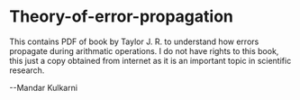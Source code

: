 # Theory-of-error-propagation
This contains PDF of book by Taylor J. R. to understand how errors propagate during arithmatic operations.
I do not have rights to this book, this just a copy obtained from internet as it is an important topic in scientific research.

--Mandar Kulkarni

